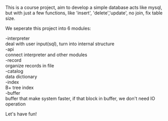 This is a course project, aim to develop a simple database acts like mysql, but with just a few functions, like 'insert', 'delete','update', no join, fix table size.

We seperate this project into 6 modules:   

-interpreter  
  deal with user input(sql), turn into internal structure  
-api  
  connect interpreter and other modules  
-record  
  organize records in file  
-catalog  
  data dictionary  
-index  
  B+ tree index  
-buffer  
  buffer that make system faster, if that block in buffer, we don't need IO operation  
  
Let's have fun!  
